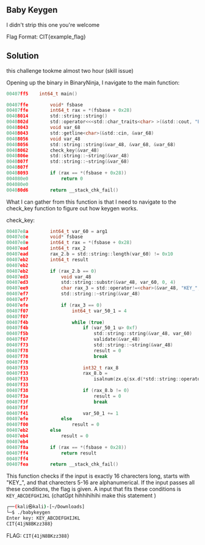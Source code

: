 ## Baby Keygen
I didn't strip this one you're welcome

Flag Format: CIT{example_flag}

## Solution
this challenge tookme almost two hour (skill issue)

Opening up the binary in BinaryNinja, I navigate to the main function:

```c
00407ff5    int64_t main()

00407ffe        void* fsbase
00407ffe        int64_t rax = *(fsbase + 0x28)
00408014        std::string::string()
0040802d        std::operator<<<std::char_traits<char> >(&std::cout, "Enter key: ")
00408043        void var_68
00408043        std::getline<char>(&std::cin, &var_68)
00408056        void var_48
00408056        std::string::string(&var_48, &var_68, &var_68)
00408062        check_key(&var_48)
0040806e        std::string::~string(&var_48)
0040807f        std::string::~string(&var_68)
0040807f        
00408093        if (rax == *(fsbase + 0x28))
004080e0            return 0
004080e0        
004080d6        return __stack_chk_fail()
```

What I can gather from this function is that I need to navigate to the check_key function to figure out how keygen works.

check_key:
```c
00407e8a        int64_t var_60 = arg1
00407e8e        void* fsbase
00407e8e        int64_t rax = *(fsbase + 0x28)
00407ead        int64_t rax_2
00407ead        rax_2.b = std::string::length(var_60) != 0x10
00407eb2        int64_t result
00407eb2        
00407eb2        if (rax_2.b == 0)
00407ed3            void var_48
00407ed3            std::string::substr(&var_48, var_60, 0, 4)
00407ee9            char rax_3 = std::operator!=<char>(&var_48, "KEY_", "KEY_")
00407ef7            std::string::~string(&var_48)
00407ef7            
00407efe            if (rax_3 == 0)
00407f07                int64_t var_50_1 = 4
00407f07                
00407f4b                while (true)
00407f4b                    if (var_50_1 u> 0xf)
00407f5b                        std::string::string(&var_48, var_60)
00407f67                        validate(&var_48)
00407f73                        std::string::~string(&var_48)
00407f78                        result = 0
00407f78                        break
00407f78                    
00407f33                    int32_t rax_8
00407f33                    rax_8.b =
00407f33                        isalnum(zx.q(sx.d(*std::string::operator[](var_60, var_50_1)))) == 0
00407f33                    
00407f38                    if (rax_8.b != 0)
00407f3a                        result = 0
00407f3f                        break
00407f3f                    
00407f41                    var_50_1 += 1
00407efe            else
00407f00                result = 0
00407eb2        else
00407eb4            result = 0
00407eb4        
00407f8a        if (rax == *(fsbase + 0x28))
00407ff4            return result
00407ff4        
00407fea        return __stack_chk_fail()
```

This function checks if the input is exactly 16 charecters long, starts with "KEY_", and that charecters 5-16 are alphanumerical. If the input passes all these conditions, the flag is given. A input that fits these conditions is `KEY_ABCDEFGHIJKL` (chatGpt hihhihihihi make this statement )

```bash
┌──(kali㉿kali)-[~/Downloads]
└─$ ./babykeygen
Enter key: KEY_ABCDEFGHIJKL
CIT{41jN8BKzz388}
```

FLAG: `CIT{41jN8BKzz388}`
